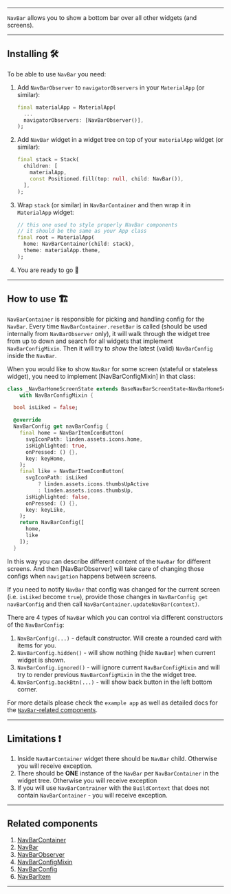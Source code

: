 ----------

`NavBar` allows you to show a bottom bar over all other widgets (and screens).

----------

## Installing :hammer_and_wrench:

To be able to use `NavBar` you need:

1. Add `NavBarObserver` to `navigatorObservers` in your `MaterialApp` (or similar):

    ```dart
    final materialApp = MaterialApp(
      ...
      navigatorObservers: [NavBarObserver()],
    );
    ```
2. Add `NavBar` widget in a widget tree on top of your `materialApp` widget (or similar):

    ```dart
    final stack = Stack(
      children: [
        materialApp,
        const Positioned.fill(top: null, child: NavBar()),
      ],
    );
    ```
3. Wrap `stack` (or similar) in `NavBarContainer` and then wrap it in `MaterialApp` widget:

    ```dart
    // this one used to style properly NavBar components
    // it should be the same as your App class
    final root = MaterialApp(
      home: NavBarContainer(child: stack),
      theme: materialApp.theme,
    );
    ```
4. You are ready to go :tada:

----------

## How to use :building_construction:

`NavBarContainer` is responsible for picking and handling config for the `NavBar`.
Every time `NavBarContainer.resetBar` is called (should be used internally from `NavBarObserver` only),
it will walk through the widget tree from up to down and search for all widgets that implement `NavBarConfigMixin`.
Then it will try to _show_ the latest (valid) `NavBarConfig` inside the `NavBar`.

When you would like to show `NavBar` for some screen (stateful or stateless widget), you need to
implement [NavBarConfigMixin] in that class:

```dart
class _NavBarHomeScreenState extends BaseNavBarScreenState<NavBarHomeScreen>
    with NavBarConfigMixin {

  bool isLiked = false;

  @override
  NavBarConfig get navBarConfig {
    final home = NavBarItemIconButton(
      svgIconPath: linden.assets.icons.home,
      isHighlighted: true,
      onPressed: () {},
      key: keyHome,
    );
    final like = NavBarItemIconButton(
      svgIconPath: isLiked
          ? linden.assets.icons.thumbsUpActive
          : linden.assets.icons.thumbsUp,
      isHighlighted: false,
      onPressed: () {},
      key: keyLike,
    );
    return NavBarConfig([
      home,
      like
    ]);
  }
```

In this way you can describe different content of the `NavBar` for different screens. And then
[NavBarObserver] will take care of changing those configs when `navigation` happens between screens.

If you need to notify `NavBar` that config was changed for the current screen 
(i.e. `isLiked` become `true`), provide those changes in `NavBarConfig get navBarConfig` 
and then call `NavBarContainer.updateNavBar(context)`. 

There are 4 types of `NavBar` which you can control via different constructors of the `NavBarConfig`:

1. `NavBarConfig(...)` - default constructor. Will create a rounded card with items for you.
2. `NavBarConfig.hidden()` - will show nothing (hide `NavBar`) when current widget is shown.
3. `NavBarConfig.ignored()` - will ignore current `NavBarConfigMixin` and will try to render previous `NavBarConfigMixin` in the the widget tree.
4. `NavBarConfig.backBtn(...)` - will show back button in the left bottom corner.

For more details please check the `example app` as well as detailed docs for the [`NavBar`-related components](#related-components).

----------

## Limitations :exclamation:

1. Inside `NavBarContainer` widget there should be `NavBar` child. Otherwise you will receive exception.
2. There should be **ONE** instance of the `NavBar` per `NavBarContainer` in the widget tree. Otherwise you will receive exception
3. If you will use `NavBarContrainer` with the `BuildContext` that does not contain `NavBarContainer` - you will receive exception.
   
----------


## Related components
1. [NavBarContainer](../docs/nav_bar/NAV_BAR_CONTAINER.MD)
2. [NavBar](../docs/nav_bar/NAV_BAR.MD)
3. [NavBarObserver](../docs/nav_bar/NAV_BAR_OBSERVER.MD)
4. [NavBarConfigMixin](../docs/nav_bar/NAV_BAR_CONFIG_MIXIN.MD)
5. [NavBarConfig](../docs/nav_bar/NAV_BAR_CONFIG.MD)
6. [NavBarItem](../docs/nav_bar/NAV_BAR_ITEM.MD)

----------